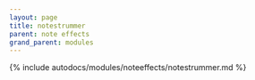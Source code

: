 ```yaml
---
layout: page
title: notestrummer
parent: note effects
grand_parent: modules
---
```


{% include autodocs/modules/noteeffects/notestrummer.md %}
